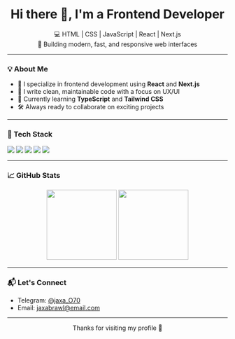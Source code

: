 
<h1 align="center">Hi there 👋, I'm a Frontend Developer</h1>

<p align="center">
  💻 HTML | CSS | JavaScript | React | Next.js<br>
  🚀 Building modern, fast, and responsive web interfaces
</p>

---

### 💡 About Me
- 🎯 I specialize in frontend development using **React** and **Next.js**
- 🔧 I write clean, maintainable code with a focus on UX/UI
- 🌱 Currently learning **TypeScript** and **Tailwind CSS**
- 🛠️ Always ready to collaborate on exciting projects

---

### 🧰 Tech Stack
<p>
  <img src="https://img.shields.io/badge/HTML5-E34F26?style=flat&logo=html5&logoColor=white"/>
  <img src="https://img.shields.io/badge/CSS3-1572B6?style=flat&logo=css3&logoColor=white"/>
  <img src="https://img.shields.io/badge/JavaScript-F7DF1E?style=flat&logo=javascript&logoColor=black"/>
  <img src="https://img.shields.io/badge/React-20232A?style=flat&logo=react&logoColor=61DAFB"/>
  <img src="https://img.shields.io/badge/Next.js-000000?style=flat&logo=nextdotjs&logoColor=white"/>
</p>

---

### 📈 GitHub Stats
<p align="center">
  <img src="https://github-readme-stats.vercel.app/api?username=Jaxa123&show_icons=true&theme=react" height="160"/>
  <img src="https://github-readme-stats.vercel.app/api/top-langs/?username=Jaxa123&layout=compact&theme=react" height="160"/>
</p>

---

### 📬 Let's Connect
- Telegram: [@jaxa_O70](https://t.me/jaxa_O70)
- Email: jaxabrawl@email.com

---

<p align="center">Thanks for visiting my profile 🤝</p>

